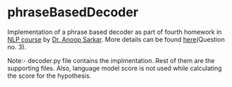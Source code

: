 phraseBasedDecoder
==================
Implementation of a phrase based decoder as part of fourth homework in [NLP course](http://www.cs.sfu.ca/~anoop/teaching/CMPT-825-Fall-2012/index.html) by [Dr. Anoop Sarkar](http://www.cs.sfu.ca/~anoop/). 
More details can be found [here](http://dl.dropbox.com/u/15298710/hw4.pdf)(Question no. 3). 

Note:- decoder.py file contains the implmentation. Rest of them are the supporting files. Also, language model score is not used while calculating the score for the hypothesis.
